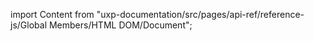 
import Content from "uxp-documentation/src/pages/api-ref/reference-js/Global Members/HTML DOM/Document";

<Content query="product=photoshop"/>
